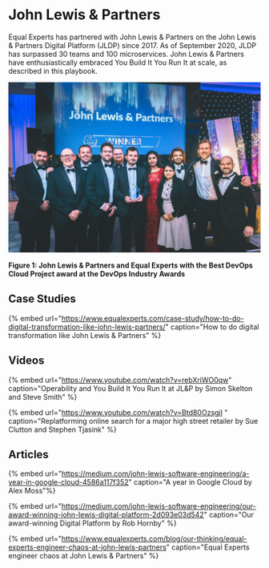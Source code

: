 # John Lewis & Partners

Equal Experts has partnered with John Lewis & Partners on the John Lewis & Partners Digital Platform (JLDP) since 2017. As of September 2020, JLDP has surpassed 30 teams and 100 microservices. John Lewis & Partners have enthusiastically embraced You Build It You Run It at scale, as described in this playbook.

![John Lewis &amp; Partners winning a 2019 DevOps Industry Award](../.gitbook/assets/resources/johnlewispartners.png)

**Figure 1: John Lewis & Partners and Equal Experts with the Best DevOps Cloud Project award at the DevOps Industry Awards**

## Case Studies

{% embed url="https://www.equalexperts.com/case-study/how-to-do-digital-transformation-like-john-lewis-partners/" caption="How to do digital transformation like John Lewis & Partners" %}

## Videos

{% embed url="https://www.youtube.com/watch?v=rebXriWO0qw" caption="Operability and You Build It You Run It at JL&P by Simon Skelton and Steve Smith" %}

{% embed url="https://www.youtube.com/watch?v=Btd80OzsgjI " caption="Replatforming online search for a major high street retailer by Sue Clutton and Stephen Tjasink" %}

## Articles

{% embed url="https://medium.com/john-lewis-software-engineering/a-year-in-google-cloud-4586a117f352" caption="A year in Google Cloud by Alex Moss"%}

{% embed url="https://medium.com/john-lewis-software-engineering/our-award-winning-john-lewis-digital-platform-2d093e03d542" caption="Our award-winning Digital Platform by Rob Hornby" %}

{% embed url="https://www.equalexperts.com/blog/our-thinking/equal-experts-engineer-chaos-at-john-lewis-partners" caption="Equal Experts engineer chaos at John Lewis & Partners" %}